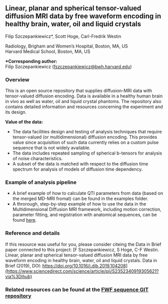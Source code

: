 ## Linear, planar and spherical tensor-valued diffusion MRI data by free waveform encoding in healthy brain, water, oil and liquid crystals
Filip Szczepankiewicz*, Scott Hoge, Carl-Fredrik Westin

Radiology, Brigham and Women’s Hospital, Boston, MA, US  
Harvard Medical School, Boston, MA, US  

**\*Corresponding author:**  
Filip Szczepankiewicz (fszczepankiewicz@bwh.harvard.edu)

### Overview
This is an open source repository that supplies diffusion-MRI data with tensor-valued diffusion encoding. Data is available in a healthy human brain in vivo as well as water, oil and liquid crystal phantoms. The repository also contains detailed information and resources concerning the experiment and its design.

**Value of the data:**  
* The data facilities design and testing of analysis techniques that require tensor-valued (or multidimensional) diffusion encoding. This provides value since acquisition of such data currently relies on a custom pulse sequence that is not widely available.
* The data includes repeated sampling of spherical b-tensors for analysis of noise characteristics.
* A subset of the data is matched with respect to the diffusion time spectrum for analysis of models of diffusion time dependency.

### Example of analysis pipeline
* A brief example of how to calculate QTI parameters from data (based on the merged MD-MRI fromat) can be found in the examples folder.  
* A throrough, step-by-step example of how to use the data in the Multidimensional Diffusion MRI framework, including motion correction, parameter fitting, and registration with anatomical sequences, can be found [here](https://github.com/filip-szczepankiewicz/md-dmri/tree/master/examples/pipeline).

### Reference and details
If this resource was useful for you, please consider citeing the Data in Brief paper connected to this project:
[F Szczepankiewicz, S Hoge, C-F Westin. Linear, planar and spherical tensor-valued diffusion MRI data by free waveform encoding in healthy brain, water, oil and liquid crystals. Data in Brief (2019), DOI: https://doi.org/10.1016/j.dib.2019.104208](https://www.sciencedirect.com/science/article/pii/S2352340919305621?via%3Dihub)  

### Related resources can be found at the [FWF sequence GIT repository](https://github.com/filip-szczepankiewicz/fwf_seq_resources)
